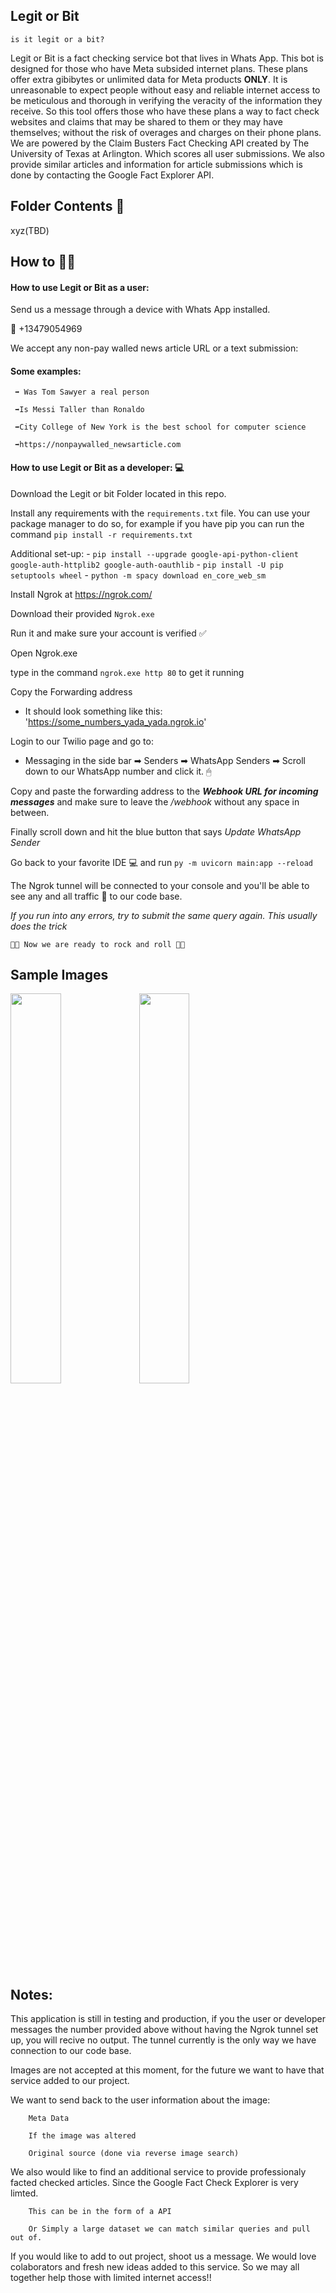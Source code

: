 ## **Legit or Bit** 	

    is it legit or a bit?

Legit or Bit is a fact checking service bot that lives in Whats App. This bot is designed for those who have Meta subsided internet plans. These plans offer extra gibibytes or unlimited data for Meta products **ONLY**. It is unreasonable to expect people without easy and reliable internet access to be meticulous and thorough in verifying the veracity of the information they receive. So this tool offers those who have these plans a way to fact check websites and claims that may be shared to them or they may have themselves; without the risk of overages and charges on their phone plans.
We are powered by the Claim Busters Fact Checking API created by The University of Texas at Arlington. Which scores all user submissions. We also provide similar articles and information for article submissions which is done by contacting the Google Fact Explorer API.  

## Folder Contents 📁

xyz(TBD)

## How to 🤷‍♀️
#### How to use Legit or Bit as a user:
Send us a message through a device with Whats App installed.

📲 +13479054969

We accept any non-pay walled news article URL or a text submission:
#### Some examples:

     ➡ Was Tom Sawyer a real person

     ➡Is Messi Taller than Ronaldo

     ➡City College of New York is the best school for computer science

     ➡https://nonpaywalled_newsarticle.com


#### How to use Legit or Bit as a developer: 💻

Download the Legit or bit Folder located in this repo.

Install any requirements with the `requirements.txt` file.
You can use your package manager to do so, for example if you have pip you can run the command `pip install -r requirements.txt`

Additional set-up: 
	- `pip install --upgrade google-api-python-client google-auth-httplib2 google-auth-oauthlib`
	- `pip install -U pip setuptools wheel`
	- `python -m spacy download en_core_web_sm`

Install Ngrok at https://ngrok.com/

Download their provided `Ngrok.exe`

Run it and make sure your account is verified ✅

Open Ngrok.exe

type in the command `ngrok.exe http 80` to get it running

Copy the Forwarding address 

* It should look something like this: 'https://some_numbers_yada_yada.ngrok.io'

Login to our Twilio page and go to: 
	
* Messaging in the side bar ➡ Senders ➡ WhatsApp Senders ➡ Scroll down to our WhatsApp number and click it. 🖱

Copy and paste the forwarding address to the ***Webhook URL for incoming messages*** and make sure to leave the */webhook* without any space in between. 

Finally scroll down and hit the blue button that says *Update WhatsApp Sender*
  
Go back to your favorite IDE 💻 and run `py -m uvicorn main:app --reload`
  
The Ngrok tunnel will be connected to your console and you'll be able to see any and all traffic 🚦 to our code base.
	

*If you run into any errors, try to submit the same query again. This usually does the trick*

	🏁🏁 Now we are ready to rock and roll 🏁🏁

## Sample Images

<img src="https://user-images.githubusercontent.com/44910053/207897300-d785c3bd-6133-4753-beb6-b127c12bd59e.png" width=40% height=40%>   <img src="https://user-images.githubusercontent.com/44910053/207901492-76fa2009-43e9-4ce4-a2fa-cb752ea5a4e6.jpg" width=40% height=40%>

## Notes:

This application is still in testing and production, if you the user or developer messages the number provided above without having the Ngrok tunnel set up, you will recive no output. The tunnel currently is the only way we have connection to our code base.

Images are not accepted at this moment, for the future we want to have that service added to our project. 

We want to send back to the user information about the image:
		
		Meta Data
		
		If the image was altered
		
		Original source (done via reverse image search)
		
We also would like to find an additional service to provide professionaly facted checked articles. Since the Google Fact Check Explorer is very limted.
		
		This can be in the form of a API
		
		Or Simply a large dataset we can match similar queries and pull out of.
		
If you would like to add to out project, shoot us a message. We would love colaborators and fresh new ideas added to this service.
So we may all together help those with limited internet access!!
	

 

